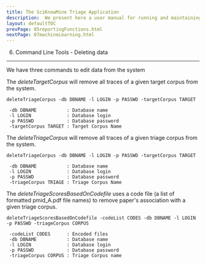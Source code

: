 ```yaml
---
title: The SciKnowMine Triage Application
description:  We present here a user manual for running and maintaining a web-based system for peforming document triage given a corpus of PDF files. We will describe processes for installation, execution and maintenance of the system. 
layout: defaultTOC
prevPage: 05reportingFunctions.html
nextPage: 07machineLearning.html
---
```

6. Command Line Tools - Deleting data 
----------------

We have three commands to edit data from the system

The *deleteTargetCorpus* will remove all traces of a given target corpus from the system. 

```
deleteTriageCorpus -db DBNAME -l LOGIN -p PASSWD -targetCorpus TARGET 

 -db DBNAME           : Database name
 -l LOGIN             : Database login
 -p PASSWD            : Database password
 -targetCorpus TARGET : Target Corpus Name
```

The *deleteTriageCorpus* will remove all traces of a given triage corpus from the system. 

```
deleteTriageCorpus -db DBNAME -l LOGIN -p PASSWD -targetCorpus TARGET

 -db DBNAME           : Database name
 -l LOGIN             : Database login
 -p PASSWD            : Database password
 -triageCorpus TRIAGE : Triage Corpus Name
```

The *deleteTriageScoresBasedOnCodefile* uses a code file (a list of formatted pmid_A.pdf file names) to remove paper's association with a given triage corpus. 

```
deleteTriageScoresBasedOnCodefile -codeList CODES -db DBNAME -l LOGIN -p PASSWD -triageCorpus CORPUS

 -codeList CODES      : Encoded files
 -db DBNAME           : Database name
 -l LOGIN             : Database login
 -p PASSWD            : Database password
 -triageCorpus CORPUS : Triage Corpus name
```
